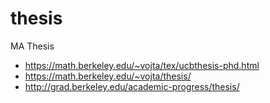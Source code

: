 # thesis
MA Thesis

- https://math.berkeley.edu/~vojta/tex/ucbthesis-phd.html
- https://math.berkeley.edu/~vojta/thesis/
- http://grad.berkeley.edu/academic-progress/thesis/
